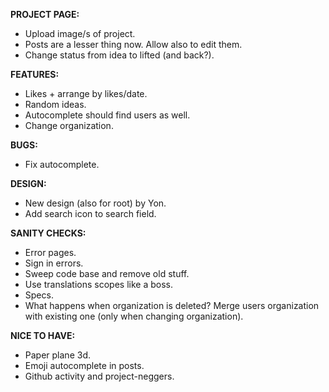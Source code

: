 __PROJECT PAGE:__
 * Upload image/s of project.
 * Posts are a lesser thing now. Allow also to edit them.
 * Change status from idea to lifted (and back?).

__FEATURES:__
 * Likes + arrange by likes/date.
 * Random ideas.
 * Autocomplete should find users as well.
 * Change organization.
 
__BUGS:__
 * Fix autocomplete.

__DESIGN:__
 * New design (also for root) by Yon.
 * Add search icon to search field.
 
__SANITY CHECKS:__
 * Error pages.
 * Sign in errors.
 * Sweep code base and remove old stuff.
 * Use translations scopes like a boss.
 * Specs.
 * What happens when organization is deleted? Merge users organization with existing one (only when changing organization).
 
__NICE TO HAVE:__
 * Paper plane 3d.
 * Emoji autocomplete in posts.
 * Github activity and project-neggers.
